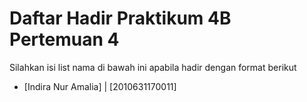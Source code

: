 # Daftar Hadir Praktikum 4B Pertemuan 4
Silahkan isi list nama di bawah ini apabila hadir dengan format berikut

- [Indira Nur Amalia] | [2010631170011]

